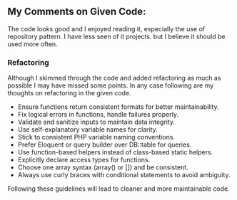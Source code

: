 ## My Comments on Given Code:
The code looks good and I enjoyed reading it, especially the use of repository pattern. I have less seen of it projects. but I believe it should be used more often.

### Refactoring
Although I skimmed through the code and added refactoring as much as possible I may have missed some points. In any case following are my thoughts on refactoring in the given code.

* Ensure functions return consistent formats for better maintainability.
* Fix logical errors in functions, handle failures properly.
* Validate and sanitize inputs to maintain data integrity.
* Use self-explanatory variable names for clarity.
* Stick to consistent PHP variable naming conventions.
* Prefer Eloquent or query builder over DB::table for queries.
* Use function-based helpers instead of class-based static helpers.
* Explicitly declare access types for functions.
* Choose one array syntax (array() or []) and be consistent.
* Always use curly braces with conditional statements to avoid ambiguity.

Following these guidelines will lead to cleaner and more maintainable code.
